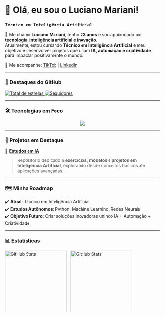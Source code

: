 # 🚀 Olá, eu sou o Luciano Mariani!  

### `Técnico em Inteligência Artificial`  

👋 Me chamo **Luciano Mariani**, tenho **23 anos** e sou apaixonado por **tecnologia, inteligência artificial e inovação**.  
Atualmente, estou cursando **Técnico em Inteligência Artificial** e meu objetivo é desenvolver projetos que unam **IA, automação e criatividade** para impactar positivamente o mundo.  

🔗 Me acompanhe: [TikTok](https://www.tiktok.com/lucianomarianii) | [LinkedIn](https://www.linkedin.com/in/lucianomarianiii)  

---

### 🌟 Destaques do GitHub  

<p align="left">
  <a href="https://github.com/lucianomarianii?tab=repositories&sort=stargazers">
    <img 
      alt="Total de estrelas" 
      title="Total de estrelas GitHub" 
      src="https://custom-icon-badges.demolab.com/github/stars/lucianomarianii?color=55960c&style=for-the-badge&labelColor=488207&logo=star&label=Estrelas"/>
  </a>
  <a href="https://github.com/lucianomarianii?tab=followers">
    <img 
      alt="Seguidores" 
      title="Me siga no GitHub" 
      src="https://custom-icon-badges.demolab.com/github/followers/lucianomarianii?color=236ad3&labelColor=1155ba&style=for-the-badge&logo=github&label=Seguidores&logoColor=white"/>
  </a>
</p>

---

### 🛠️ Tecnologias em Foco  

<p align="center">
  <img src="https://skillicons.dev/icons?i=python,git,github,html,css,javascript" />
</p>

---

### 🚧 Projetos em Destaque  

📌 [**Estudos em IA**](https://github.com/lucianomarianii)  
> Repositório dedicado a **exercícios, modelos e projetos em Inteligência Artificial**, explorando desde conceitos básicos até aplicações avançadas.  

---

### 🗺️ Minha Roadmap  

✔️ **Atual**: Técnico em Inteligência Artificial  
✔️ **Estudos Autônomos**: Python, Machine Learning, Redes Neurais  
✔️ **Objetivo Futuro**: Criar soluções inovadoras unindo IA + Automação + Criatividade  

---

### 📊 Estatísticas

<p>
  <img 
    align="left" 
    alt="GitHub Stats" 
    height="200" 
    style="padding-right: 10px;" 
    src="https://github-readme-stats.vercel.app/api?username=lucianomarianii&show_icons=true&theme=tokyonight&include_all_commits=true&locale=pt-br" 
  />

<img 
      align="left" 
      alt="GitHub Stats" 
      height="200" 
      src="https://github-readme-stats.vercel.app/api/top-langs/?username=lucianomarianii&theme=tokyonight&layout=compact&custom_title=Tecnologias&langs_count=9" 
  />

</p>
